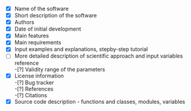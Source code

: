 -[X] Name of the software  
-[X] Short description of the software  
-[X] Authors  
-[X] Date of initial development  
-[X] Main features  
-[X] Main requirements  
-[X] Input examples and explanations, stepby-step tutorial  
-[ ] More detailed description of scientific approach and input variables reference  
-[?] Validity range of the parameters  
-[X] License information  
-[?] Bug tracker  
-[?] References   
-[?] Citations  
-[X] Source code description - functions and classes, modules, variables 
